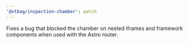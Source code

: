 ```yaml
---
'@vtbag/inspection-chamber': patch
---
```


Fixes a bug that blocked the chamber on nested iframes and framework components when used with the Astro router.
